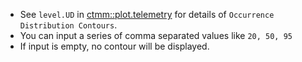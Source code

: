 - See `level.UD` in [ctmm::plot.telemetry](https://ctmm-initiative.github.io/ctmm/reference/plot.telemetry.html) for details of `Occurrence Distribution Contours`.
- You can input a series of comma separated values like `20, 50, 95`
- If input is empty, no contour will be displayed.

